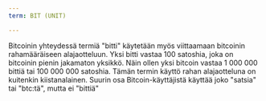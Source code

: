 ```yaml
---
term: BIT (UNIT)

---
```

Bitcoinin yhteydessä termiä "bitti" käytetään myös viittaamaan bitcoinin rahamääräiseen alajaotteluun. Yksi bitti vastaa 100 satoshia, joka on bitcoinin pienin jakamaton yksikkö. Näin ollen yksi bitcoin vastaa 1 000 000 bittiä tai 100 000 000 satoshia. Tämän termin käyttö rahan alajaotteluna on kuitenkin kiistanalainen. Suurin osa Bitcoin-käyttäjistä käyttää joko "satsia" tai "btc:tä", mutta ei "bittiä"